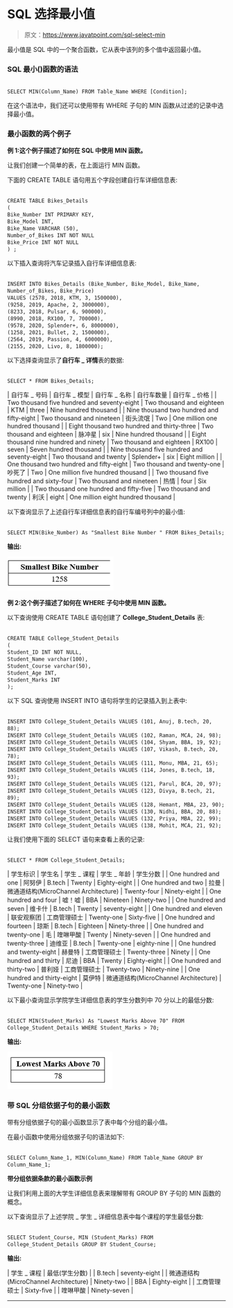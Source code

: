 # SQL 选择最小值

> 原文：<https://www.javatpoint.com/sql-select-min>

最小值是 SQL 中的一个聚合函数，它从表中该列的多个值中返回最小值。

### SQL 最小()函数的语法

```

SELECT MIN(Column_Name) FROM Table_Name WHERE [Condition];

```

在这个语法中，我们还可以使用带有 WHERE 子句的 MIN 函数从过滤的记录中选择最小值。

### 最小函数的两个例子

**例 1:这个例子描述了如何在 SQL 中使用 MIN 函数。**

让我们创建一个简单的表，在上面运行 MIN 函数。

下面的 CREATE TABLE 语句用五个字段创建自行车详细信息表:

```

CREATE TABLE Bikes_Details
(
Bike_Number INT PRIMARY KEY,
Bike_Model INT,
Bike_Name VARCHAR (50),
Number_of_Bikes INT NOT NULL
Bike_Price INT NOT NULL
) ;

```

以下插入查询将汽车记录插入自行车详细信息表:

```

INSERT INTO Bikes_Details (Bike_Number, Bike_Model, Bike_Name, Number_of_Bikes, Bike_Price) 
VALUES (2578, 2018, KTM, 3, 1500000),
(9258, 2019, Apache, 2, 3000000), 
(8233, 2018, Pulsar, 6, 900000),
(8990, 2018, RX100, 7, 700000),
(9578, 2020, Splender+, 6, 8000000),
(1258, 2021, Bullet, 2, 1500000),
(2564, 2019, Passion, 4, 6000000),
(2155, 2020, Livo, 8, 1800000);

```

以下选择查询显示了**自行车 _ 详情**表的数据:

```

SELECT * FROM Bikes_Details;

```

| 自行车 _ 号码 | 自行车 _ 模型 | 自行车 _ 名称 | 自行车数量 | 自行车 _ 价格 |
| Two thousand five hundred and seventy-eight | Two thousand and eighteen | KTM | three | Nine hundred thousand |
| Nine thousand two hundred and fifty-eight | Two thousand and nineteen | 街头流氓 | Two | One million one hundred thousand |
| Eight thousand two hundred and thirty-three | Two thousand and eighteen | 脉冲星 | six | Nine hundred thousand |
| Eight thousand nine hundred and ninety | Two thousand and eighteen | RX100 | seven | Seven hundred thousand |
| Nine thousand five hundred and seventy-eight | Two thousand and twenty | Splender+ | six | Eight million |
| One thousand two hundred and fifty-eight | Two thousand and twenty-one | 吵死了 | Two | One million five hundred thousand |
| Two thousand five hundred and sixty-four | Two thousand and nineteen | 热情 | four | Six million |
| Two thousand one hundred and fifty-five | Two thousand and twenty | 利沃 | eight | One million eight hundred thousand |

以下查询显示了上述自行车详细信息表的自行车编号列中的最小值:

```

SELECT MIN(Bike_Number) As "Smallest Bike Number " FROM Bikes_Details;

```

**输出:**

![SQL Select Min](img/1d837c28bcaa9b6e076ef7060f3164a2.png)

**例 2:这个例子描述了如何在 WHERE 子句中使用 MIN 函数。**

以下查询使用 CREATE TABLE 语句创建了 **College_Student_Details** 表:

```

CREATE TABLE College_Student_Details
(
Student_ID INT NOT NULL, 
Student_Name varchar(100),
Student_Course varchar(50),
Student_Age INT, 
Student_Marks INT
); 

```

以下 SQL 查询使用 INSERT INTO 语句将学生的记录插入到上表中:

```

INSERT INTO College_Student_Details VALUES (101, Anuj, B.tech, 20, 88);
INSERT INTO College_Student_Details VALUES (102, Raman, MCA, 24, 98);
INSERT INTO College_Student_Details VALUES (104, Shyam, BBA, 19, 92);
INSERT INTO College_Student_Details VALUES (107, Vikash, B.tech, 20, 78);
INSERT INTO College_Student_Details VALUES (111, Monu, MBA, 21, 65);
INSERT INTO College_Student_Details VALUES (114, Jones, B.tech, 18, 93);
INSERT INTO College_Student_Details VALUES (121, Parul, BCA, 20, 97);
INSERT INTO College_Student_Details VALUES (123, Divya, B.tech, 21, 89);
INSERT INTO College_Student_Details VALUES (128, Hemant, MBA, 23, 90);
INSERT INTO College_Student_Details VALUES (130, Nidhi, BBA, 20, 88);
INSERT INTO College_Student_Details VALUES (132, Priya, MBA, 22, 99);
INSERT INTO College_Student_Details VALUES (138, Mohit, MCA, 21, 92);

```

让我们使用下面的 SELECT 语句来查看上表的记录:

```

SELECT * FROM College_Student_Details;

```

| 学生标识 | 学生名 | 学生 _ 课程 | 学生 _ 年龄 | 学生分数 |
| One hundred and one | 阿努伊 | B.tech | Twenty | Eighty-eight |
| One hundred and two | 拉曼 | 微通道结构(MicroChannel Architecture) | Twenty-four | Ninety-eight |
| One hundred and four | 嘘！嘘 | BBA | Nineteen | Ninety-two |
| One hundred and seven | 维卡什 | B.tech | Twenty | seventy-eight |
| One hundred and eleven | 联安观察团 | 工商管理硕士 | Twenty-one | Sixty-five |
| One hundred and fourteen | 琼斯 | B.tech | Eighteen | Ninety-three |
| One hundred and twenty-one | 毛 | 喹啉甲酸 | Twenty | Ninety-seven |
| One hundred and twenty-three | 迪维亚 | B.tech | Twenty-one | eighty-nine |
| One hundred and twenty-eight | 赫曼特 | 工商管理硕士 | Twenty-three | Ninety |
| One hundred and thirty | 尼迪 | BBA | Twenty | Eighty-eight |
| One hundred and thirty-two | 普利娅 | 工商管理硕士 | Twenty-two | Ninety-nine |
| One hundred and thirty-eight | 莫伊特 | 微通道结构(MicroChannel Architecture) | Twenty-one | Ninety-two |

以下最小查询显示学院学生详细信息表的学生分数列中 70 分以上的最低分数:

```

SELECT MIN(Student_Marks) As "Lowest Marks Above 70" FROM College_Student_Details WHERE Student_Marks > 70;

```

**输出:**

![SQL Select Min](img/30c1e0b9ff061a2ebafbc9f02aa50095.png)

### 带 SQL 分组依据子句的最小函数

带有分组依据子句的最小函数显示了表中每个分组的最小值。

在最小函数中使用分组依据子句的语法如下:

```

SELECT Column_Name_1, MIN(Column_Name) FROM Table_Name GROUP BY Column_Name_1;

```

**带分组依据条款的最小函数示例**

让我们利用上面的大学生详细信息表来理解带有 GROUP BY 子句的 MIN 函数的概念。

以下查询显示了上述学院 _ 学生 _ 详细信息表中每个课程的学生最低分数:

```

SELECT Student_Course, MIN (Student_Marks) FROM College_Student_Details GROUP BY Student_Course;

```

**输出:**

| 学生 _ 课程 | 最低(学生分数) |
| B.tech | seventy-eight |
| 微通道结构(MicroChannel Architecture) | Ninety-two |
| BBA | Eighty-eight |
| 工商管理硕士 | Sixty-five |
| 喹啉甲酸 | Ninety-seven |

* * *